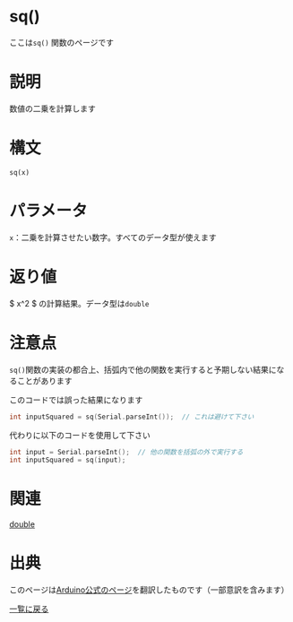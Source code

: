# sq()

ここは`sq()` 関数のページです

# 説明

数値の二乗を計算します

# 構文

`sq(x)`

# パラメータ

`x`：二乗を計算させたい数字。すべてのデータ型が使えます  

# 返り値

$ x^2 $
の計算結果。データ型は`double`

# 注意点

`sq()`関数の実装の都合上、括弧内で他の関数を実行すると予期しない結果になることがあります

このコードでは誤った結果になります

```cpp
int inputSquared = sq(Serial.parseInt());  // これは避けて下さい
```

代わりに以下のコードを使用して下さい

```cpp
int input = Serial.parseInt();  // 他の関数を括弧の外で実行する
int inputSquared = sq(input);
```

# 関連

[double](./../../../constant/double)  

# 出典

このページは[Arduino公式のページ](https://www.arduino.cc/reference/en/language/functions/math/sq/)を翻訳したものです（一部意訳を含みます）

[一覧に戻る](https://docs.nchlab.net/Arduino/ref/)  

